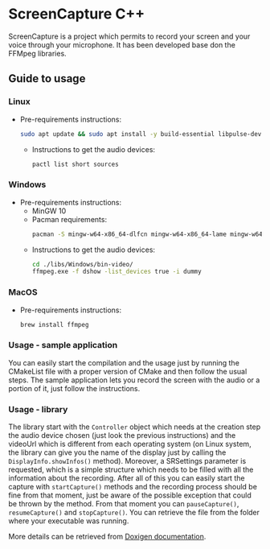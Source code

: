 # ScreenCapture C++
ScreenCapture is a project which permits to record your screen and your voice through your microphone.
It has been developed base don the FFMpeg libraries.
## Guide to usage
### Linux
* Pre-requirements instructions: 
  ```bash
  sudo apt update && sudo apt install -y build-essential libpulse-dev libxau-dev libxdmcp-dev libxcb1-dev
  ```
  * Instructions to get the audio devices:
    ```bash
    pactl list short sources
    ```
### Windows
* Pre-requirements instructions:
  * MinGW 10
  * Pacman requirements:
    ```bash
    pacman -S mingw-w64-x86_64-dlfcn mingw-w64-x86_64-lame mingw-w64-x86_64-libvorbis mingw-w64-x86_64-liboggmingw-w64-x86_64-libiconv
    ```
  * Instructions to get the audio devices:
    ```bash
    cd ./libs/Windows/bin-video/
    ffmpeg.exe -f dshow -list_devices true -i dummy
    ```
### MacOS
* Pre-requirements instructions:
  ```bash
  brew install ffmpeg
  ```
  
### Usage - sample application
You can easily start the compilation and the usage just by running the CMakeList file with
a proper version of CMake and then follow the usual steps.
The sample application lets you record the screen with the audio or a portion of it,
just follow the instructions.

### Usage - library
The library start with the ```Controller``` object which needs at the creation step the audio device chosen (just look the
previous instructions) and the videoUrl which is different from each operating system (on Linux system, the library can
give you the name of the display just by calling the ```DisplayInfo.showInfos()``` method). Moreover, a SRSettings parameter
is requested, which is a simple structure which needs to be filled with all the information about the recording.
After all of this you can easily start the capture with ```startCapture()``` methods and the recording process should be fine
from that moment, just be aware of the possible exception that could be thrown by the method.
From that moment you can ```pauseCapture()```, ```resumeCapture()``` and ```stopCapture()```.
You can retrieve the file from the folder where your executable was running.

More details can be retrieved from [Doxigen documentation](src/libs/docs/html/index.html).